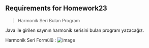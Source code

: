 ## Requirements for Homework23

> Harmonik Seri Bulan Program

Java ile girilen sayının harmonik serisini bulan program yazacağız.

Harmonik Seri Formülü :
![image](https://user-images.githubusercontent.com/49093196/122403804-521b7d80-cf87-11eb-98f5-926266854237.png)

